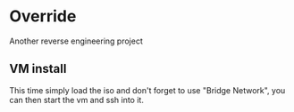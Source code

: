 # Override

Another reverse engineering project

## VM install

This time simply load the iso and don't forget to use "Bridge Network", you can then start the vm and ssh into it.
